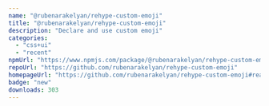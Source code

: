 ```yaml
---
name: "@rubenarakelyan/rehype-custom-emoji"
title: "@rubenarakelyan/rehype-custom-emoji"
description: "Declare and use custom emoji"
categories:
  - "css+ui"
  - "recent"
npmUrl: "https://www.npmjs.com/package/@rubenarakelyan/rehype-custom-emoji"
repoUrl: "https://github.com/rubenarakelyan/rehype-custom-emoji"
homepageUrl: "https://github.com/rubenarakelyan/rehype-custom-emoji#readme"
badge: "new"
downloads: 303
---
```

